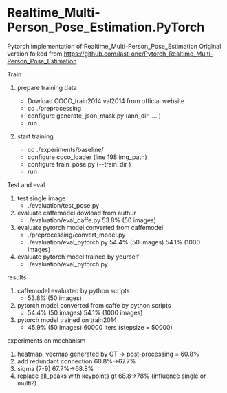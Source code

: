 # Realtime_Multi-Person_Pose_Estimation.PyTorch
Pytorch implementation of Realtime_Multi-Person_Pose_Estimation
Original version folked from https://github.com/last-one/Pytorch_Realtime_Multi-Person_Pose_Estimation


Train
1. prepare training data
   - Dowload COCO_train2014 val2014 from official website
   - cd ./preprocessing
   - configure generate_json_mask.py (ann_dir .... )
   - run
   
2. start training
   - cd ./experiments/baseline/
   - configure coco_loader (line 198 img_path)
   - configure train_pose.py (--train_dir )
   - run



Test and eval
1. test single image
   - ./evaluation/test_pose.py
2. evaluate caffemodel dowload from authur
   - ./evaluation/eval_caffe.py    53.8% (50 images)
3. evaluate pytorch model converted from caffemodel
   - ./preprocessing/convert_model.py
   - ./evaluation/eval_pytorch.py  54.4% (50 images) 54.1% (1000 images)
4. evaluate pytorch model trained by yourself
   - ./evaluation/eval_pytorch.py  
   
   
results
1. caffemodel evaluated by python scripts
   - 53.8% (50 images)
2. pytorch model converted from caffe  by python scripts
   - 54.4% (50 images) 54.1% (1000 images)
3. pytorch model trained on train2014
   - 45.9% (50 images)  60000 iters (stepsize = 50000)



experiments on mechanism
1. heatmap, vecmap generated by GT -> post-processing = 60.8%
2. add redundant connection 60.8%->67.7%
3. sigma (7-9) 67.7%->68.8%
4. replace all_peaks with keypoints gt 68.8->78% (influence single or multi?)

